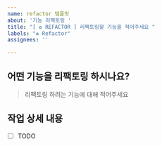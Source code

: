 ```yaml
---
name: refactor 템플릿
about: '기능 리팩토링 '
title: "[ ♻️ REFACTOR ] 리팩토링할 기능을 적어주세요 "
labels: "♻️ Refactor"
assignees: ''

---
```


## 어떤 기능을 리팩토링 하시나요?

> 리팩토링 하려는 기능에 대해 적어주세요 

## 작업 상세 내용

- [ ] TODO
